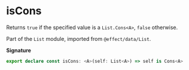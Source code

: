 # isCons

Returns `true` if the specified value is a `List.Cons<A>`, `false` otherwise.

Part of the `List` module, imported from `@effect/data/List`.

**Signature**

```ts
export declare const isCons: <A>(self: List<A>) => self is Cons<A>
```
